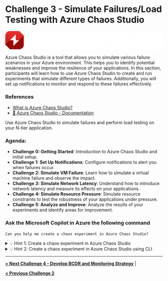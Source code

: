 # Challenge 3 - Simulate Failures/Load Testing with Azure Chaos Studio

<img src="../img/azure_chaos_studio.png" alt="Azure Chaos Studio" width="600">

Azure Chaos Studio is a tool that allows you to simulate various failure scenarios in your Azure environment. This helps you to identify potential weaknesses and improve the resilience of your applications. In this section, participants will learn how to use Azure Chaos Studio to create and run experiments that simulate different types of failures. Additionally, you will set up notifications to monitor and respond to these failures effectively.

### References
- [What is Azure Chaos Studio?](https://learn.microsoft.com/en-us/azure/chaos-studio/chaos-studio-overview)
- [📄 Azure Chaos Studio - Documentation](https://learn.microsoft.com/en-us/azure/chaos-studio/)

Use Azure Chaos Studio to simulate failures and perform load testing on your N-tier application.

### Agenda:
- **Challenge 0: Getting Started**: Introduction to Azure Chaos Studio and initial setup.
- **Challenge 1: Set Up Notifications**: Configure notifications to alert you when failures occur.
- **Challenge 2: Simulate VM Failure**: Learn how to simulate a virtual machine failure and observe the impact.
- **Challenge 3: Simulate Network Latency**: Understand how to introduce network latency and measure its effects on your applications.
- **Challenge 4: Simulate Resource Pressure**: Simulate resource constraints to test the robustness of your applications under pressure.
- **Challenge 5: Analyze and Improve**: Analyze the results of your experiments and identify areas for improvement.

### Ask the Microsoft Copilot in Azure the following command
```
Can you help me create a chaos experiment in Azure Chaos Studio?
```

<details close>
<summary>💡 Hint 1: Create a chaos experiment in Azure Chaos Studio </summary>
<br>
To create a chaos experiment in Azure Chaos Studio, follow these steps:

1. Open the Azure portal and search for Chaos Studio.
2. Select the Experiments tab and click on Create > New experiment.
3. Fill in the Subscription, Resource Group, and Location where you want to deploy the chaos experiment. Give your experiment a name and select Next: Experiment designer.
4. In the Chaos Studio experiment designer, add steps and branches. Give friendly names to your Step and Branch, and select Add action > Add fault.
5. Choose the type of fault you want to apply (e.g., CPU Pressure or VM Shutdown) and fill in the required parameters such as Duration and pressureLevel.
6. Select your target resources and verify that your experiment looks correct.
7. Finally, select Review + create > Create to initiate the experiment.
</details>

<details close>
<summary>💡 Hint 2: Create a chaos experiment in Azure Chaos Studio using CLI</summary>
<br>

```bash
# Example command to create a chaos experiment
az chaos experiment create --name myChaosExperiment --resource-group myResourceGroup
```

</details>

---

**[> Next Challenge 4 - Develop BCDR and Monitoring Strategy](./04_challenge.md)** |

**[< Previous Challenge 2](./02_challenge.md)** 